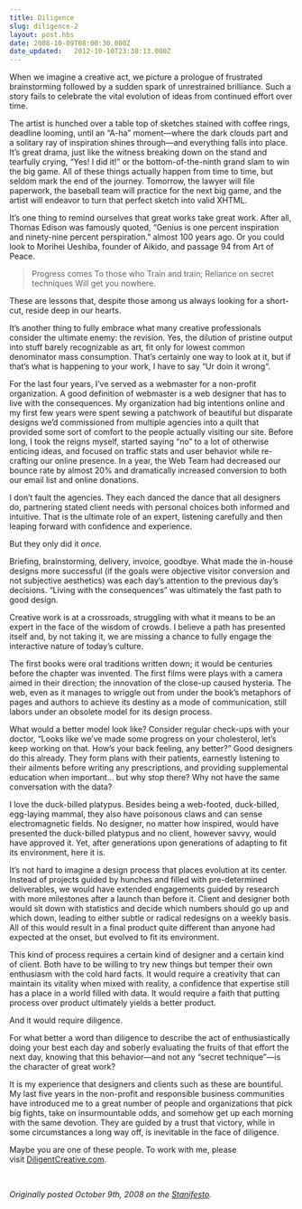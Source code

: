 ```yaml
---
title: Diligence
slug: diligence-2
layout: post.hbs
date: 2008-10-09T08:00:30.000Z
date_updated:   2012-10-10T23:38:13.000Z
---
```


When we imagine a creative act, we picture a prologue of frustrated brainstorming followed by a sudden spark of unrestrained brilliance. Such a story fails to celebrate the vital evolution of ideas from continued effort over time.<!--more-->

The artist is hunched over a table top of sketches stained with coffee rings, deadline looming, until an “A-ha” moment—where the dark clouds part and a solitary ray of inspiration shines through—and everything falls into place. It’s great drama, just like the witness breaking down on the stand and tearfully crying, “Yes! I did it!” or the bottom-of-the-ninth grand slam to win the big game. All of these things actually happen from time to time, but seldom mark the end of the journey. Tomorrow, the lawyer will file paperwork, the baseball team will practice for the next big game, and the artist will endeavor to turn that perfect sketch into valid XHTML.

It’s one thing to remind ourselves that great works take great work. After all, Thomas Edison was famously quoted, “Genius is one percent inspiration and ninety-nine percent perspiration.” almost 100 years ago. Or you could look to Morihei Ueshiba, founder of Aikido, and passage 94 from Art of Peace.
<blockquote>Progress comes
To those who
Train and train;
Reliance on secret techniques
Will get you nowhere.</blockquote>
These are lessons that, despite those among us always looking for a short-cut, reside deep in our hearts.

It’s another thing to fully embrace what many creative professionals consider the ultimate enemy: the revision. Yes, the dilution of pristine output into stuff barely recognizable as art, fit only for lowest common denominator mass consumption. That’s certainly one way to look at it, but if that’s what is happening to your work, I have to say “Ur doin it wrong“.

For the last four years, I’ve served as a webmaster for a non-profit organization. A good definition of webmaster is a web designer that has to live with the consequences. My organization had big intentions online and my first few years were spent sewing a patchwork of beautiful but disparate designs we’d commissioned from multiple agencies into a quilt that provided some sort of comfort to the people actually visiting our site. Before long, I took the reigns myself, started saying “no” to a lot of otherwise enticing ideas, and focused on traffic stats and user behavior while re-crafting our online presence. In a year, the Web Team had decreased our bounce rate by almost 20% and dramatically increased conversion to both our email list and online donations.

I don’t fault the agencies. They each danced the dance that all designers do, partnering stated client needs with personal choices both informed and intuitive. That is the ultimate role of an expert, listening carefully and then leaping forward with confidence and experience.

But they only did it <em>once</em>.

Briefing, brainstorming, delivery, invoice, goodbye. What made the in-house designs more successful (if the goals were objective visitor conversion and not subjective aesthetics) was each day’s attention to the previous day’s decisions. “Living with the consequences” was ultimately the fast path to good design.

Creative work is at a crossroads, struggling with what it means to be an expert in the face of the wisdom of crowds. I believe a path has presented itself and, by not taking it, we are missing a chance to fully engage the interactive nature of today’s culture.

The first books were oral traditions written down; it would be centuries before the chapter was invented. The first films were plays with a camera aimed in their direction; the innovation of the close-up caused hysteria. The web, even as it manages to wriggle out from under the book’s metaphors of pages and authors to achieve its destiny as a mode of communication, still labors under an obsolete model for its design process.

What would a better model look like? Consider regular check-ups with your doctor, “Looks like we’ve made some progress on your cholesterol, let’s keep working on that. How’s your back feeling, any better?” Good designers do this already. They form plans with their patients, earnestly listening to their ailments before writing any prescriptions, and providing supplemental education when important… but why stop there? Why not have the same conversation with the data?

I love the duck-billed platypus. Besides being a web-footed, duck-billed, egg-laying mammal, they also have poisonous claws and can sense electromagnetic fields. No designer, no matter how inspired, would have presented the duck-billed platypus and no client, however savvy, would have approved it. Yet, after generations upon generations of adapting to fit its environment, here it is.

It’s not hard to imagine a design process that places evolution at its center. Instead of projects guided by hunches and filled with pre-determined deliverables, we would have extended engagements guided by research with more milestones after a launch than before it. Client and designer both would sit down with statistics and decide which numbers should go up and which down, leading to either subtle or radical redesigns on a weekly basis. All of this would result in a final product quite different than anyone had expected at the onset, but evolved to fit its environment.

This kind of process requires a certain kind of designer and a certain kind of client. Both have to be willing to try new things but temper their own enthusiasm with the cold hard facts. It would require a creativity that can maintain its vitality when mixed with reality, a confidence that expertise still has a place in a world filled with data. It would require a faith that putting process over product ultimately yields a better product.

And it would require diligence.

For what better a word than diligence to describe the act of enthusiastically doing your best each day and soberly evaluating the fruits of that effort the next day, knowing that this behavior—and not any “secret technique”—is the character of great work?

It is my experience that designers and clients such as these are bountiful. My last five years in the non-profit and responsible business communities have introduced me to a great number of people and organizations that pick big fights, take on insurmountable odds, and somehow get up each morning with the same devotion. They are guided by a trust that victory, while in some circumstances a long way off, is inevitable in the face of diligence.

Maybe you are one of these people. To work with me, please visit <a href="http://diligentcreative.com/">DiligentCreative.com</a>.

&nbsp;

<em>Originally posted October 9th, 2008 on the <a title="Diligence" href="http://sunshocked.com/stanifesto/archives/diligence">Stanifesto</a>.</em>
